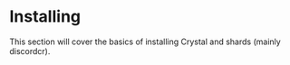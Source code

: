 # Installing

This section will cover the basics of installing Crystal and shards (mainly discordcr).
